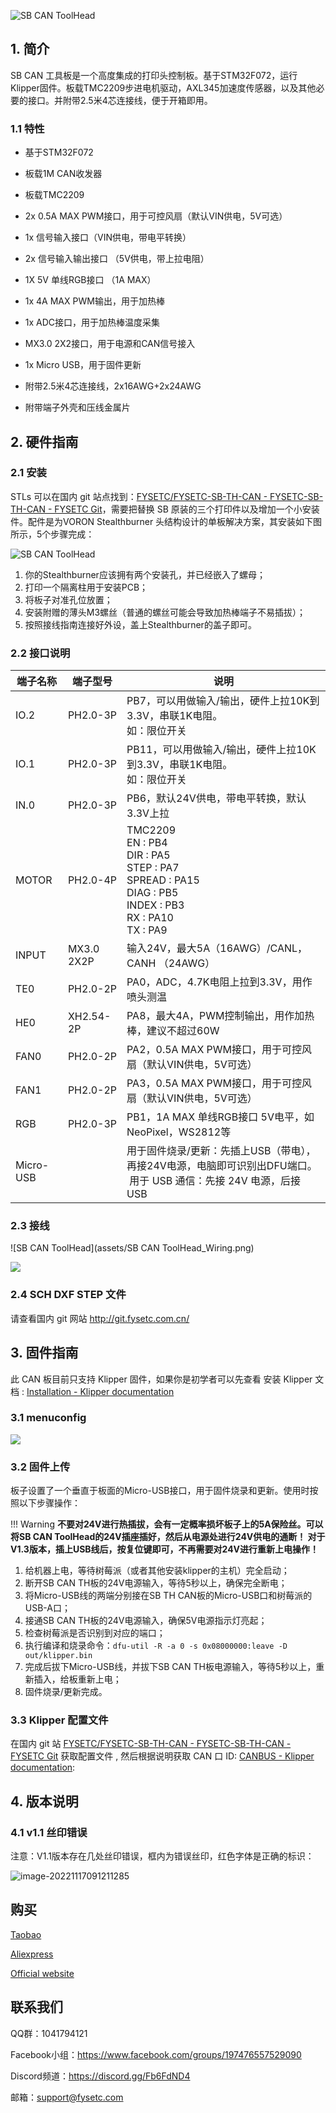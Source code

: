 ![SB CAN ToolHead](assets/SB_CAN_ToolHead_V11.jpg)

## 1. 简介

SB CAN 工具板是一个高度集成的打印头控制板。基于STM32F072，运行Klipper固件。板载TMC2209步进电机驱动，AXL345加速度传感器，以及其他必要的接口。并附带2.5米4芯连接线，便于开箱即用。

### 1.1 特性

- 基于STM32F072

- 板载1M CAN收发器

- 板载TMC2209

- 2x 0.5A MAX PWM接口，用于可控风扇（默认VIN供电，5V可选）

- 1x 信号输入接口（VIN供电，带电平转换）

- 2x 信号输入输出接口 （5V供电，带上拉电阻）

- 1X 5V 单线RGB接口 （1A MAX）

- 1x 4A MAX PWM输出，用于加热棒

- 1x ADC接口，用于加热棒温度采集

- MX3.0 2X2接口，用于电源和CAN信号接入

- 1x Micro USB，用于固件更新

- 附带2.5米4芯连接线，2x16AWG+2x24AWG

- 附带端子外壳和压线金属片

## 2. 硬件指南

### 2.1 安装

STLs 可以在国内 git 站点找到：[FYSETC/FYSETC-SB-TH-CAN - FYSETC-SB-TH-CAN - FYSETC Git](http://git.fysetc.com.cn/FYSETC/FYSETC-SB-TH-CAN)，需要把替换 SB 原装的三个打印件以及增加一个小安装件。配件是为VORON Stealthburner 头结构设计的单板解决方案，其安装如下图所示，5个步骤完成：

![SB CAN ToolHead](assets/SB%20CAN%20ToolHead_Install.png)

1. 你的Stealthburner应该拥有两个安装孔，并已经嵌入了螺母；
2. 打印一个隔离柱用于安装PCB；
3. 将板子对准孔位放置；
4. 安装附赠的薄头M3螺丝（普通的螺丝可能会导致加热棒端子不易插拔）；
5. 按照接线指南连接好外设，盖上Stealthburner的盖子即可。

### 2.2 接口说明

| 端子名称      | 端子型号       | 说明                                                                                                                    |
| --------- | ---------- | --------------------------------------------------------------------------------------------------------------------- |
| IO.2      | PH2.0-3P   | PB7，可以用做输入/输出，硬件上拉10K到3.3V，串联1K电阻。<br>如：限位开关                                                                          |
| IO.1      | PH2.0-3P   | PB11，可以用做输入/输出，硬件上拉10K到3.3V，串联1K电阻。<br/>如：限位开关                                                                        |
| IN.0      | PH2.0-3P   | PB6，默认24V供电，带电平转换，默认3.3V上拉                                                                                            |
| MOTOR     | PH2.0-4P   | TMC2209<br>EN : PB4<br>DIR : PA5<br>STEP : PA7<br>SPREAD : PA15<br>DIAG : PB5<br>INDEX : PB3<br>RX : PA10<br>TX : PA9 |
| INPUT     | MX3.0 2X2P | 输入24V，最大5A（16AWG）/CANL，CANH （24AWG）                                                                                   |
| TE0       | PH2.0-2P   | PA0，ADC，4.7K电阻上拉到3.3V，用作喷头测温                                                                                          |
| HE0       | XH2.54-2P  | PA8，最大4A，PWM控制输出，用作加热棒，建议不超过60W                                                                                       |
| FAN0      | PH2.0-2P   | PA2，0.5A MAX PWM接口，用于可控风扇（默认VIN供电，5V可选）                                                                               |
| FAN1      | PH2.0-2P   | PA3，0.5A MAX PWM接口，用于可控风扇（默认VIN供电，5V可选）                                                                               |
| RGB       | PH2.0-3P   | PB1，1A MAX 单线RGB接口 5V电平，如NeoPixel，WS2812等                                                                             |
| Micro-USB |            | 用于固件烧录/更新：先插上USB（带电），再接24V电源，电脑即可识别出DFU端口。<br> 用于 USB 通信：先接 24V 电源，后接 USB                                             |

### 2.3 接线

![SB CAN ToolHead](assets/SB CAN ToolHead_Wiring.png)

![](images/SB-CAN-TH.Wiring.png)

### 2.4 SCH DXF STEP 文件

请查看国内 git 网站 http://git.fysetc.com.cn/

## 3. 固件指南

此 CAN 板目前只支持 Klipper 固件，如果你是初学者可以先查看 安装 Klipper 文档 :  [Installation - Klipper documentation](https://www.klipper3d.org/Installation.html#installation) 

### 3.1 menuconfig

![](assets/SB_CAN_ToolHEAD_menuconfig.png)

### 3.2 固件上传

板子设置了一个垂直于板面的Micro-USB接口，用于固件烧录和更新。使用时按照以下步骤操作：

!!! Warning
    **不要对24V进行热插拔，会有一定概率损坏板子上的5A保险丝。可以将SB CAN ToolHead的24V插座插好，然后从电源处进行24V供电的通断！
    对于V1.3版本，插上USB线后，按复位键即可，不再需要对24V进行重新上电操作！**

1. 给机器上电，等待树莓派（或者其他安装klipper的主机）完全启动；
2. 断开SB CAN TH板的24V电源输入，等待5秒以上，确保完全断电；
3. 将Micro-USB线的两端分别接在SB TH CAN板的Micro-USB口和树莓派的USB-A口；
4. 接通SB CAN TH板的24V电源输入，确保5V电源指示灯亮起；
5. 检查树莓派是否识别到对应的端口；
6. 执行编译和烧录命令：`dfu-util -R -a 0 -s 0x08000000:leave -D out/klipper.bin`
7. 完成后拔下Micro-USB线，并拔下SB CAN TH板电源输入，等待5秒以上，重新插入，给板重新上电；
8. 固件烧录/更新完成。



### 3.3 Klipper 配置文件

在国内 git 站 [FYSETC/FYSETC-SB-TH-CAN - FYSETC-SB-TH-CAN - FYSETC Git](http://git.fysetc.com.cn/FYSETC/FYSETC-SB-TH-CAN) 获取配置文件 , 然后根据说明获取 CAN 口 ID:  [CANBUS - Klipper documentation](https://www.klipper3d.org/CANBUS.html): 

## 4. 版本说明

### 4.1 v1.1 丝印错误

注意：V1.1版本存在几处丝印错误，框内为错误丝印，红色字体是正确的标识：

![image-20221117091211285](assets/image-20221117091211285.png)

## 购买

[Taobao](https://item.taobao.com/item.htm?spm=a1z10.3-c.w4002-23828897339.22.229c1613tHAtLW&id=690431280049)

[Aliexpress](https://www.aliexpress.com/item/1005004880078163.html)

[Official website](https://www.fysetc.com/products/fysetc-sb-can-tool-board-based-on-stm32f072-support-klipper-with-tmc2209-axl345-acceleration-sensor-for-3d-printer-parts?variant=42187842519215)

## 联系我们

QQ群：1041794121

Facebook小组：https://www.facebook.com/groups/197476557529090

Discord频道：https://discord.gg/Fb6FdND4

邮箱：support@fysetc.com
